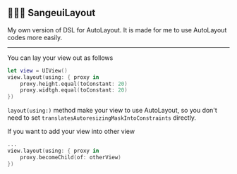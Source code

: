 
## 👨🏽‍💻 SangeuiLayout

My own version of DSL for AutoLayout.
It is made for me to use AutoLayout codes more easily.

---

You can lay your view out as follows
```swift
let view = UIView()
view.layout(using: { proxy in
    proxy.height.equal(toConstant: 20)
    proxy.widtgh.equal(toConstant: 20)
})
```

`layout(using:)` method make your view to use AutoLayout, so you don't need to set `translatesAutoresizingMaskIntoConstraints` directly. 

If you want to add your view into other view
```swift
...
view.layout(using: { proxy in 
    proxy.becomeChild(of: otherView)
})
```
